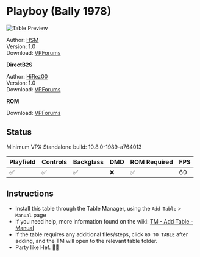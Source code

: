 ﻿# Playboy (Bally 1978)

![Table Preview](../../images/vpx-playboy1978.png)

Author: [HSM](https://www.vpforums.org/index.php?showuser=78127)  
Version: 1.0  
Download: [VPForums](https://www.vpforums.org/index.php?app=downloads&showfile=13571)

**DirectB2S**

Author: [HiRez00](https://www.vpforums.org/index.php?showuser=125278)  
Version: 1.0  
Download: [VPForums](https://www.vpforums.org/index.php?app=downloads&showfile=15396)

**ROM**

Download: [VPForums](https://www.vpforums.org/index.php?app=downloads&showfile=701)

## Status 

Minimum VPX Standalone build: 10.8.0-1989-a764013

| Playfield | Controls | Backglass | DMD | ROM Required | FPS | 
|-----------|----------|-----------|-----|--------------|-----|
| :white_check_mark: | :white_check_mark: | :white_check_mark: | :x: | :white_check_mark: | 60 |

## Instructions

- Install this table through the Table Manager, using the `Add Table` > `Manual` page
- If you need help, more information found on the wiki: [TM - Add Table - Manual](https://github.com/LegendsUnchained/vpx-standalone-alp4k/wiki/%5B04%5D-%F0%9F%A7%A1-TM-%E2%80%90-Other-Features#add-table---manual)
- If the table requires any additional files/steps, click `GO TO TABLE` after adding, and the TM will open to the relevant table folder.
- Party like Hef. 👯‍♂️

